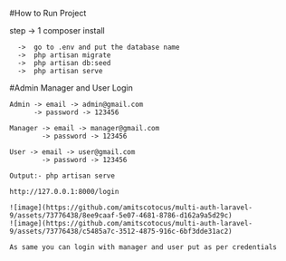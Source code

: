 #How to Run Project 

step -> 1 composer install
      
      ->  go to .env and put the database name
      ->  php artisan migrate
      ->  php artisan db:seed 
      ->  php artisan serve

#Admin Manager and User Login 

    Admin -> email -> admin@gmail.com
          -> password -> 123456

    Manager -> email -> manager@gmail.com
            -> password -> 123456

    User -> email -> user@gmail.com
            -> password -> 123456

    Output:- php artisan serve

    http://127.0.0.1:8000/login

    ![image](https://github.com/amitscotocus/multi-auth-laravel-9/assets/73776438/8ee9caaf-5e07-4681-8786-d162a9a5d29c)
    ![image](https://github.com/amitscotocus/multi-auth-laravel-9/assets/73776438/c5485a7c-3512-4875-916c-6bf3dde31ac2)

    As same you can login with manager and user put as per credentials
